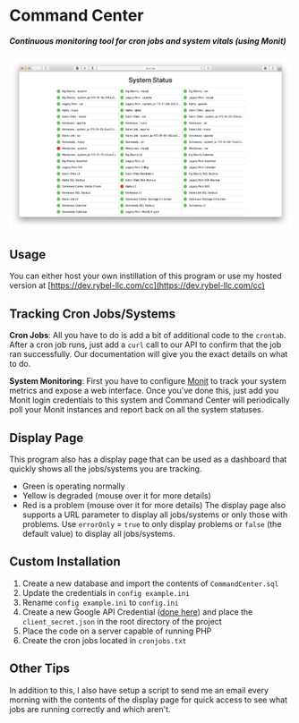 # Command Center
##### Continuous monitoring tool for cron jobs and system vitals (using Monit)

![Screenshot](screenshot.png)

## Usage
You can either host your own instillation of this program or use my hosted version at [https://dev.rybel-llc.com/cc](https://dev.rybel-llc.com/cc)

## Tracking Cron Jobs/Systems
__Cron Jobs__: All you have to do is add a bit of additional code to the `crontab`. After a cron job runs, just add a `curl` call to our API to confirm that the job ran successfully. Our documentation will give you the exact details on what to do.

__System Monitoring__: First you have to configure [Monit](https://mmonit.com/monit/) to track your system metrics and expose a web interface. Once you've done this, just add you Monit login credentials to this system and Command Center will periodically poll your Monit instances and report back on all the system statuses.

## Display Page
This program also has a display page that can be used as a dashboard that quickly shows all the jobs/systems you are tracking.
  - Green is operating normally
  - Yellow is degraded (mouse over it for more details)
  - Red is a problem (mouse over it for more details)
The display page also supports a URL parameter to display all jobs/systems or only those with problems.
Use `errorOnly` = `true` to only display problems or `false` (the default value) to display all jobs/systems.

## Custom Installation
1. Create a new database and import the contents of `CommandCenter.sql`
2. Update the credentials in `config example.ini`
3. Rename `config example.ini` to `config.ini`
4. Create a new Google API Credential ([done here](https://console.developers.google.com/apis/credentials)) and place the `client_secret.json` in the root directory of the project
5. Place the code on a server capable of running PHP
6. Create the cron jobs located in `cronjobs.txt`

## Other Tips
In addition to this, I also have setup a script to send me an email every morning with the contents of the display page for quick access to see what jobs are running correctly and which aren't.
